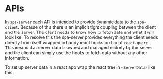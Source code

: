 # APIs

In `spa-server` each API is intended to provide dynamic data to the `spa-client`. Because of this there is an implicit tight coupling between the client and the server. The client needs to know how to fetch data and what it will look like. To resolve this the spa-server provides everything the client needs directly from itself wrapped in handy react hooks on top of `react-query`. This means that server data is owned and managed entirely by the server and the client can simply use the hooks to fetch data without any other information.

To set up server data in a react app wrap the react tree in `<ServerData>` like this:


